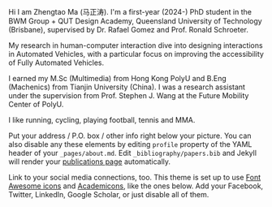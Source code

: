 Hi I am Zhengtao Ma (马正涛). I'm a first-year (2024-) PhD student in the BWM Group + QUT Design Academy, Queensland University of Technology (Brisbane), supervised by Dr. Rafael Gomez and Prof. Ronald Schroeter. 

My research in human-computer interaction dive into designing interactions in Automated Vehicles, with a particular focus on improving the accessibility of Fully Automated Vehicles. 

I earned my M.Sc (Multimedia) from Hong Kong PolyU and B.Eng (Machenics) from Tianjin University (China). I was a research assistant under the supervision from Prof. Stephen J. Wang at the Future Mobility Center of PolyU.  

I like running, cycling, playing football, tennis and MMA. 


Put your address / P.O. box / other info right below your picture. You can also disable any these elements by editing `profile` property of the YAML header of your `_pages/about.md`. Edit `_bibliography/papers.bib` and Jekyll will render your [publications page](/al-folio/publications/) automatically.

Link to your social media connections, too. This theme is set up to use [Font Awesome icons](https://fontawesome.com/) and [Academicons](https://jpswalsh.github.io/academicons/), like the ones below. Add your Facebook, Twitter, LinkedIn, Google Scholar, or just disable all of them.
